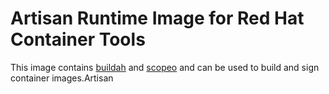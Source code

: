 # Artisan Runtime Image for Red Hat Container Tools

This image contains [buildah](https://github.com/containers/buildah) and [scopeo](https://github.com/containers/skopeo) and can be used to build and sign container images.Artisan